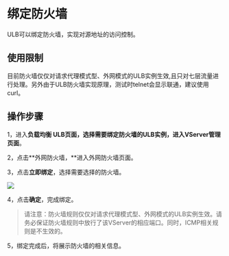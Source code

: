 

# 绑定防火墙

ULB可以绑定防火墙，实现对源地址的访问控制。

## 使用限制

目前防火墙仅仅对请求代理模式型、外网模式的ULB实例生效,且只对七层流量进行处理。另外由于ULB防火墙实现原理，测试时telnet会显示联通，建议使用curl。


## 操作步骤

1，进入**负载均衡 ULB页面，**选择需要绑定防火墙的ULB实例，进入**VServer管理页面**。

2，点击**外网防火墙，**进入外网防火墙页面。

3，点击**立即绑定**，选择需要选择的防火墙。

![](https://static.ucloud.cn/d685f475443c4a6680f4f14049c5a97c.png)

4，点击**确定**，完成绑定。 

> 请注意：防火墙规则仅仅对请求代理模式型、外网模式的ULB实例生效。请务必保证防火墙规则中放行了该VServer的相应端口。同时，ICMP相关规则是不生效的。


5，绑定完成后，将展示防火墙的相关信息。

